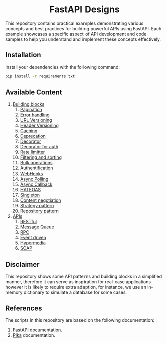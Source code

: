 <h1 align="center">FastAPI Designs</h1>

This repository contains practical examples demonstrating various concepts and best practices for building powerful APIs using FastAPI. Each example showcases a specific aspect of API development and code samples to help you understand and implement these concepts effectively.

## Installation

Install your dependencies with the following command:

```sh
pip install -r requirements.txt
```

## Available Content

1. [Building blocks](https://github.com/Aavache/fastapi-designs/tree/master/00_building_blocks)
    1. [Pagination](https://github.com/Aavache/fastapi-designs/blob/master/00_building_blocks/00_pagination.py)
    2. [Error handling](https://github.com/Aavache/fastapi-designs/blob/master/00_building_blocks/01_error_handling.py)
    3. [URL Versioning](https://github.com/Aavache/fastapi-designs/blob/master/00_building_blocks/02_url_versioning.py) 
    4. [Header Versioning](https://github.com/Aavache/fastapi-designs/blob/master/00_building_blocks/03_header_versioning.py)
    5. [Caching](https://github.com/Aavache/fastapi-designs/blob/master/00_building_blocks/04_caching.py)
    6. [Deprecation](https://github.com/Aavache/fastapi-designs/blob/master/00_building_blocks/05_deprecation.py)
    7. [Decorator](https://github.com/Aavache/fastapi-designs/blob/master/00_building_blocks/06_decorator.py)
    8. [Decorator for auth](https://github.com/Aavache/fastapi-designs/blob/master/00_building_blocks/06_decorator_auth.py)
    9. [Rate limitter](https://github.com/Aavache/fastapi-designs/blob/master/00_building_blocks/07_rate_limitters.py)
    10. [Filtering and sorting](https://github.com/Aavache/fastapi-designs/blob/master/00_building_blocks/08_filtering_and_sorting.py)
    11. [Bulk operations](https://github.com/Aavache/fastapi-designs/blob/master/00_building_blocks/09_bulk_operations.py)
    12. [Authentification](https://github.com/Aavache/fastapi-designs/blob/master/00_building_blocks/10_authentication.py)
    13. [WebHooks](https://github.com/Aavache/fastapi-designs/blob/master/00_building_blocks/11_webhooks.py)
    14. [Async Polling](https://github.com/Aavache/fastapi-designs/blob/master/00_building_blocks/12_async_polling.py)
    15. [Async Callback](https://github.com/Aavache/fastapi-designs/blob/master/00_building_blocks/13_async_callback.py)
    16. [HATEOAS](https://github.com/Aavache/fastapi-designs/blob/master/00_building_blocks/14_hateoas.py)
    17. [Singleton](https://github.com/Aavache/fastapi-designs/blob/master/00_building_blocks/15_singleton.py)
    18. [Content negotiation](https://github.com/Aavache/fastapi-designs/blob/master/00_building_blocks/16_content_negotiation.py)
    19. [Strategy pattern](https://github.com/Aavache/fastapi-designs/blob/master/00_building_blocks/17_strategy_pattern.py)
    20. [Repository pattern](https://github.com/Aavache/fastapi-designs/blob/master/00_building_blocks/18_repository_pattern.py)
2. [APIs](https://github.com/Aavache/fastapi-designs/tree/master/01_apis)
    1. [RESTful](https://github.com/Aavache/fastapi-designs/blob/master/01_apis/00_restful.py)
    2. [Message Queue](https://github.com/Aavache/fastapi-designs/blob/master/01_apis/01_mesage_queue.py)
    3. [RPC](https://github.com/Aavache/fastapi-designs/blob/master/01_apis/02_rpc.py)
    4. [Event driven](https://github.com/Aavache/fastapi-designs/blob/master/01_apis/03_event_driven.py)
    5. [Hypermedia](https://github.com/Aavache/fastapi-designs/blob/master/01_apis/04_hypermedia.py)
    6. [SOAP](https://github.com/Aavache/fastapi-designs/blob/master/01_apis/05_soap.py)

## Disclaimer

This repository shows some API patterns and building blocks in a simplified manner, therefore it can serve as inspiration for real-case applications however it is likely to require extra adaption, for instance, we use an in-memory dictionary to simulate a database for some cases.

## References

The scripts in this repository are based on the following documentation:
1. [FastAPI](https://fastapi.tiangolo.com/) documentation.
2. [Pika](https://pika.readthedocs.io/en/stable/) documentation.